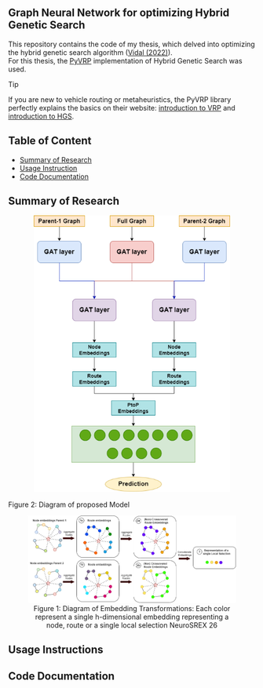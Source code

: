 ## Graph Neural Network for optimizing Hybrid Genetic Search

This repository contains the code of my thesis, which delved into optimizing the hybrid genetic search algorithm ([Vidal (2022)][1]).  
For this thesis, the [PyVRP][2] implementation of Hybrid Genetic Search was used.

> [!TIP]
> If you are new to vehicle routing or metaheuristics, the PyVRP library perfectly explains the basics on their website: [introduction to VRP][3] and [introduction to HGS][4].

## Table of Content

- [Summary of Research](#summary-of-research)
- [Usage Instruction](#usage-instructions)
- [Code Documentation](#code-documentation)

## Summary of Research

<p align="center">
    <img width=400 src="images/Model_diagram.png" />
    <figcaption>Figure 2: Diagram of proposed Model</figcaption>
</p>

<figure align="center">
    <img src="images/NodeEmbeddingTransformation.png" />
    <figcaption>Figure 1: Diagram of Embedding Transformations: Each color represent a single h-dimensional embedding representing a node, route or a single local selection NeuroSREX 26</figcaption>
</figure>

## Usage Instructions

## Code Documentation

[1]: https://doi.org/10.1016/j.cor.2021.105643
[2]: https://github.com/PyVRP/PyVRP
[3]: https://pyvrp.org/setup/introduction_to_vrp.html
[4]: https://pyvrp.org/setup/introduction_to_hgs.html
